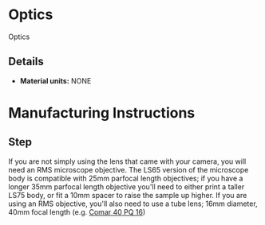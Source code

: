 # Optics
Optics

## Details
*   **Material units:** NONE


# Manufacturing Instructions
## Step
If you are not simply using the lens that came with your camera, you will need an RMS microscope objective.  The LS65 version of the microscope body is compatible with 25mm parfocal length objectives; if you have a longer 35mm parfocal length objective you'll need to either print a taller LS75 body, or fit a 10mm spacer to raise the sample up higher.  If you are using an RMS objective, you'll also need to use a tube lens; 16mm diameter, 40mm focal length (e.g. [Comar 40 PQ 16](http://www.comaroptics.com/components/lenses/simple-convex-lenses/quality-planoconvex-lenses#row-40_pq_16))




